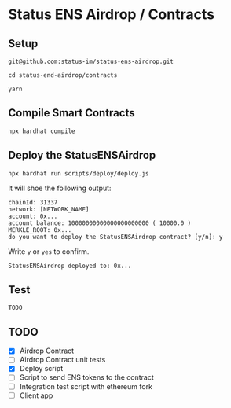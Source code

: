 # Status ENS Airdrop / Contracts

## Setup

`git@github.com:status-im/status-ens-airdrop.git`

`cd status-end-airdrop/contracts`

`yarn`

## Compile Smart Contracts

`npx hardhat compile`

## Deploy the StatusENSAirdrop

`npx hardhat run scripts/deploy/deploy.js`

It will shoe the following output:

```
chainId: 31337
network: [NETWORK_NAME]
account: 0x...
account balance: 10000000000000000000000 ( 10000.0 )
MERKLE_ROOT: 0x...
do you want to deploy the StatusENSAirdrop contract? [y/n]: y
```

Write `y` or `yes` to confirm.

```
StatusENSAirdrop deployed to: 0x...
```

## Test

`TODO`


## TODO

- [x] Airdrop Contract
- [ ] Airdrop Contract unit tests
- [x] Deploy script
- [ ] Script to send ENS tokens to the contract
- [ ] Integration test script with ethereum fork
- [ ] Client app
